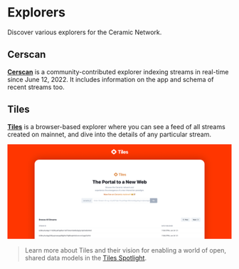 # Explorers

Discover various explorers for the Ceramic Network.

## **Cerscan**

[**Cerscan**](https://cerscan.com/) is a community-contributed explorer indexing streams in real-time since June 12, 2022. It includes information on the app and schema of recent streams too.


## **Tiles**

[**Tiles**](https://tiles.ceramic.community) is a browser-based explorer where you can see a feed of all streams created on mainnet, and dive into the details of any particular stream.

![](../images/ceramic-tiles.png)

> Learn more about Tiles and their vision for enabling a world of open, shared data models in the [Tiles Spotlight](https://blog.ceramic.network/tiles-a-browser-for-open-source-information/).
